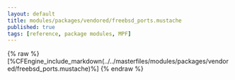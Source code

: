 ```yaml
---
layout: default
title: modules/packages/vendored/freebsd_ports.mustache
published: true
tags: [reference, package modules, MPF]
---
```

{% raw %}
[%CFEngine_include_markdown(../../masterfiles/modules/packages/vendored/freebsd_ports.mustache)%]
{% endraw %}
